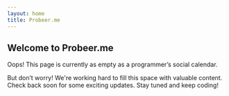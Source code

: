 ```yaml
---
layout: home
title: Probeer.me
---
```


## Welcome to Probeer.me

Oops! This page is currently as empty as a programmer’s social calendar.

But don’t worry! We're working hard to fill this space with valuable content. Check back soon for some exciting updates. Stay tuned and keep coding!
